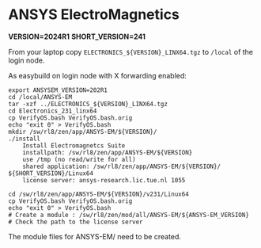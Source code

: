 # ANSYS ElectroMagnetics

**VERSION=2024R1**
**SHORT_VERSION=241**

From your laptop copy `ELECTRONICS_${VERSION}_LINX64.tgz` to `/local` of the login node.

As easybuild on login node with X forwarding enabled:

```shell
export ANSYSEM_VERSION=202R1
cd /local/ANSYS-EM
tar -xzf ../ELECTRONICS_${VERSION}_LINX64.tgz
cd Electronics_231_linx64
cp VerifyOS.bash VerifyOS.bash.orig 
echo "exit 0" > VerifyOS.bash 
mkdir /sw/rl8/zen/app/ANSYS-EM/${VERSION}/
./install
    Install Electromagnetcs Suite
    installpath: /sw/rl8/zen/app/ANSYS-EM/${VERSION}
    use /tmp (no read/write for all)
    shared application: /sw/rl8/zen/app/ANSYS-EM/${VERSION}/ ${SHORT_VERSION}/Linux64
    license server: ansys-research.lic.tue.nl 1055

cd /sw/rl8/zen/app/ANSYS-EM/${VERSION}/v231/Linux64
cp VerifyOS.bash VerifyOS.bash.orig 
echo "exit 0" > VerifyOS.bash 
# Create a module : /sw/rl8/zen/mod/all/ANSYS-EM/${ANSYS-EM_VERSION}
# Check the path to the license server
```

The module files for ANSYS-EM/<VERSION> need to be created.